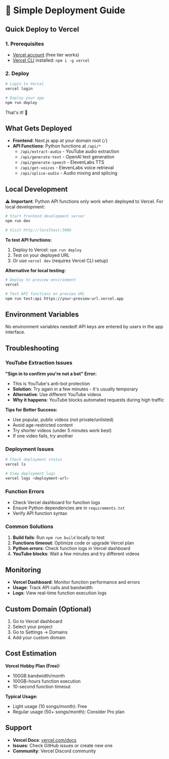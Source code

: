 # 🚀 Simple Deployment Guide

## Quick Deploy to Vercel

### 1. Prerequisites
- [Vercel account](https://vercel.com) (free tier works)
- [Vercel CLI](https://vercel.com/cli) installed: `npm i -g vercel`

### 2. Deploy
```bash
# Login to Vercel
vercel login

# Deploy your app
npm run deploy
```

That's it! 🎉

## What Gets Deployed

- **Frontend**: Next.js app at your domain root (`/`)
- **API Functions**: Python functions at `/api/*`
  - `/api/extract-audio` - YouTube audio extraction
  - `/api/generate-text` - OpenAI text generation  
  - `/api/generate-speech` - ElevenLabs TTS
  - `/api/get-voices` - ElevenLabs voice retrieval
  - `/api/splice-audio` - Audio mixing and splicing

## Local Development

⚠️ **Important**: Python API functions only work when deployed to Vercel. For local development:

```bash
# Start frontend development server
npm run dev

# Visit http://localhost:3000
```

**To test API functions:**
1. Deploy to Vercel: `npm run deploy`
2. Test on your deployed URL
3. Or use `vercel dev` (requires Vercel CLI setup)

**Alternative for local testing:**
```bash
# Deploy to preview environment
vercel

# Test API functions on preview URL
npm run test:api https://your-preview-url.vercel.app
```

## Environment Variables

No environment variables needed! API keys are entered by users in the app interface.

## Troubleshooting

### YouTube Extraction Issues

**"Sign in to confirm you're not a bot" Error:**
- This is YouTube's anti-bot protection
- **Solution**: Try again in a few minutes - it's usually temporary
- **Alternative**: Use different YouTube videos
- **Why it happens**: YouTube blocks automated requests during high traffic

**Tips for Better Success:**
- Use popular, public videos (not private/unlisted)
- Avoid age-restricted content
- Try shorter videos (under 5 minutes work best)
- If one video fails, try another

### Deployment Issues
```bash
# Check deployment status
vercel ls

# View deployment logs
vercel logs <deployment-url>
```

### Function Errors
- Check Vercel dashboard for function logs
- Ensure Python dependencies are in `requirements.txt`
- Verify API function syntax

### Common Solutions
1. **Build fails**: Run `npm run build` locally to test
2. **Functions timeout**: Optimize code or upgrade Vercel plan
3. **Python errors**: Check function logs in Vercel dashboard
4. **YouTube blocks**: Wait a few minutes and try different videos

## Monitoring

- **Vercel Dashboard**: Monitor function performance and errors
- **Usage**: Track API calls and bandwidth
- **Logs**: View real-time function execution logs

## Custom Domain (Optional)

1. Go to Vercel dashboard
2. Select your project
3. Go to Settings → Domains
4. Add your custom domain

## Cost Estimation

**Vercel Hobby Plan (Free):**
- 100GB bandwidth/month
- 100GB-hours function execution
- 10-second function timeout

**Typical Usage:**
- Light usage (10 songs/month): Free
- Regular usage (50+ songs/month): Consider Pro plan

## Support

- **Vercel Docs**: [vercel.com/docs](https://vercel.com/docs)
- **Issues**: Check GitHub issues or create new one
- **Community**: Vercel Discord community